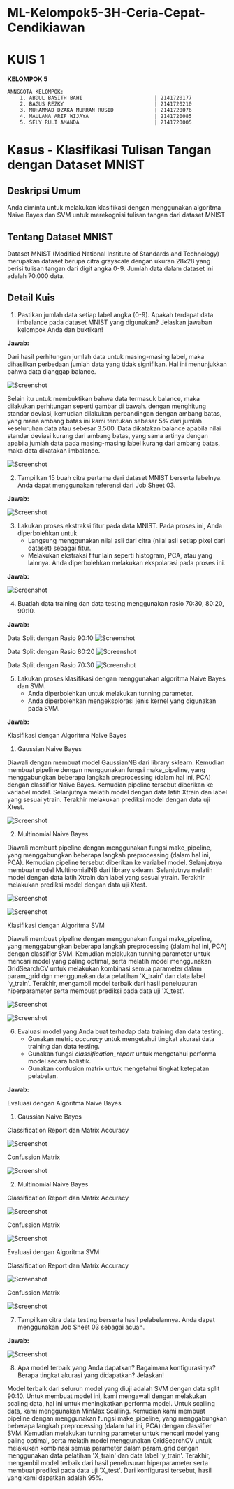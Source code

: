 # ML-Kelompok5-3H-Ceria-Cepat-Cendikiawan

# KUIS 1

<B>KELOMPOK 5</B>

    ANNGGOTA KELOMPOK:
        1. ABDUL BASITH BAHI                       | 2141720177
        2. BAGUS REZKY                             | 2141720210
        3. MUHAMMAD DZAKA MURRAN RUSID             | 2141720076
        4. MAULANA ARIF WIJAYA                     | 2141720085
        5. SELY RULI AMANDA                        | 2141720005

# Kasus - Klasifikasi Tulisan Tangan dengan Dataset MNIST

## Deskripsi Umum
Anda diminta untuk melakukan klasifikasi dengan menggunakan algoritma Naive Bayes dan SVM untuk merekognisi tulisan tangan dari dataset MNIST

## Tentang Dataset MNIST

Dataset MNIST (Modified National Institute of Standards and Technology) merupakan dataset berupa citra grayscale dengan ukuran 28x28 yang berisi tulisan tangan dari digit angka 0-9. Jumlah data dalam dataset ini adalah 70.000 data.

## Detail Kuis

1. Pastikan jumlah data setiap label angka (0-9). Apakah terdapat data imbalance pada dataset MNIST yang digunakan? Jelaskan jawaban kelompok Anda dan buktikan!

**Jawab:**

Dari hasil perhitungan jumlah data untuk masing-masing label, maka dihasilkan perbedaan jumlah data yang tidak signifikan. Hal ini menunjukkan bahwa data dianggap balance. 

![Screenshot](./images/02.jpg)

Selain itu untuk membuktikan bahwa data termasuk balance, maka dilakukan perhitungan seperti gambar di bawah. dengan menghitung standar deviasi, kemudian dilakukan perbandingan dengan ambang batas, yang mana ambang batas ini kami tentukan sebesar 5% dari jumlah keseluruhan data atau sebesar 3.500. Data dikatakan balance apabila nilai standar deviasi kurang dari ambang batas, yang sama artinya dengan apabila jumlah data pada masing-masing label kurang dari ambang batas, maka data dikatakan imbalance.

![Screenshot](./images/03.jpg)

2. Tampilkan 15 buah citra pertama dari dataset MNIST berserta labelnya. Anda dapat menggunakan referensi dari Job Sheet 03.

**Jawab:**

![Screenshot](./images/01.jpg)

3. Lakukan proses ekstraksi fitur pada data MNIST. Pada proses ini, Anda diperbolehkan untuk
    - Langsung menggunakan nilai asli dari citra (nilai asli setiap pixel dari dataset) sebagai fitur.
    - Melakukan ekstraksi fitur lain seperti histogram, PCA, atau yang lainnya. Anda diperbolehkan melakukan ekspolarasi pada proses ini.

**Jawab:**

![Screenshot](./images/04.jpg)

4. Buatlah data training dan data testing menggunakan rasio 70:30, 80:20, 90:10.

**Jawab:**

Data Split dengan Rasio 90:10
![Screenshot](./images/05.jpg)

Data Split dengan Rasio 80:20
![Screenshot](./images/06.jpg)

Data Split dengan Rasio 70:30
![Screenshot](./images/07.jpg)

5. Lakukan proses klasifikasi dengan menggunakan algoritma Naive Bayes dan SVM.
   - Anda diperbolehkan untuk melakukan tunning parameter.
   - Anda diperbolehkan mengeksplorasi jenis kernel yang digunakan pada SVM.

**Jawab:**

Klasifikasi dengan Algoritma Naive Bayes
1. Gaussian Naive Bayes

Diawali dengan membuat model GaussianNB dari library sklearn. Kemudian membuat pipeline dengan menggunakan fungsi make_pipeline, yang menggabungkan beberapa langkah preprocessing (dalam hal ini, PCA) dengan classifier Naive Bayes. Kemudian pipeline tersebut diberikan ke variabel model. Selanjutnya melatih model dengan data latih Xtrain dan label yang sesuai ytrain. Terakhir melakukan prediksi model dengan data uji Xtest.

![Screenshot](./images/08.jpg)

2. Multinomial Naive Bayes

Diawali membuat pipeline dengan menggunakan fungsi make_pipeline, yang menggabungkan beberapa langkah preprocessing (dalam hal ini, PCA). Kemudian pipeline tersebut diberikan ke variabel model. Selanjutnya membuat model MultinomialNB dari library sklearn. Selanjutnya melatih model dengan data latih Xtrain dan label yang sesuai ytrain. Terakhir melakukan prediksi model dengan data uji Xtest.

![Screenshot](./images/12.jpg)

![Screenshot](./images/11.jpg)

Klasifikasi dengan Algoritma SVM

Diawali membuat pipeline dengan menggunakan fungsi make_pipeline, yang menggabungkan beberapa langkah preprocessing (dalam hal ini, PCA) dengan classifier SVM. Kemudian melakukan tunning parameter untuk mencari model yang paling optimal, serta melatih model menggunakan GridSearchCV untuk melakukan kombinasi semua parameter dalam param_grid dgn menggunakan data pelatihan 'X_train' dan data label 'y_train'. Terakhir, mengambil model terbaik dari hasil penelusuran hiperparameter serta membuat prediksi pada data uji 'X_test'. 

![Screenshot](./images/15.jpg)

![Screenshot](./images/16.jpg)

6. Evaluasi model yang Anda buat terhadap data training dan data testing.
   - Gunakan metric *accuracy* untuk mengetahui tingkat akurasi data training dan data testing.
   - Gunakan fungsi *classification_report* untuk mengetahui performa model secara holistik.
   - Gunakan confusion matrix untuk mengetahui tingkat ketepatan pelabelan.

**Jawab:**

Evaluasi dengan Algoritma Naive Bayes

1. Gaussian Naive Bayes

Classification Report dan Matrix Accuracy

![Screenshot](./images/09.jpg)

Confussion Matrix

![Screenshot](./images/10.jpg)

2. Multinomial Naive Bayes

Classification Report dan Matrix Accuracy

![Screenshot](./images/13.jpg)

Confussion Matrix

![Screenshot](./images/14.jpg)

Evaluasi dengan Algoritma SVM

Classification Report dan Matrix Accuracy

![Screenshot](./images/17.jpg)

Confussion Matrix

![Screenshot](./images/18.jpg)

7. Tampilkan citra data testing berserta hasil pelabelannya. Anda dapat menggunakan Job Sheet 03 sebagai acuan.

**Jawab:**

![Screenshot](./images/19.jpg)


8. Apa model terbaik yang Anda dapatkan? Bagaimana konfigurasinya? Berapa tingkat akurasi yang didapatkan? Jelaskan!

Model terbaik dari seluruh model yang diuji adalah SVM dengan data split 90:10. Untuk membuat model ini, kami mengawali dengan melakukan scaling data, hal ini untuk meningkatkan performa model. Untuk scalling data, kami menggunakan MinMax Scalling. Kemudian kami membuat pipeline dengan menggunakan fungsi make_pipeline, yang menggabungkan beberapa langkah preprocessing (dalam hal ini, PCA) dengan classifier SVM. Kemudian melakukan tunning parameter untuk mencari model yang paling optimal, serta melatih model menggunakan GridSearchCV untuk melakukan kombinasi semua parameter dalam param_grid dengan menggunakan data pelatihan 'X_train' dan data label 'y_train'. Terakhir, mengambil model terbaik dari hasil penelusuran hiperparameter serta membuat prediksi pada data uji 'X_test'. Dari konfigurasi tersebut, hasil yang kami dapatkan adalah 95%.